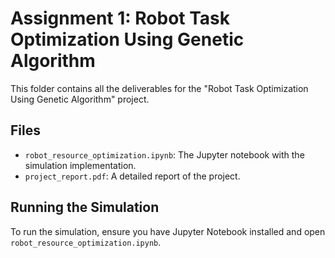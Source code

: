 # Assignment 1: Robot Task Optimization Using Genetic Algorithm
This folder contains all the deliverables for the "Robot Task Optimization Using Genetic Algorithm" project.
## Files
- `robot_resource_optimization.ipynb`: The Jupyter notebook with the simulation implementation.
- `project_report.pdf`: A detailed report of the project.

## Running the Simulation
To run the simulation, ensure you have Jupyter Notebook installed and open
`robot_resource_optimization.ipynb`.
